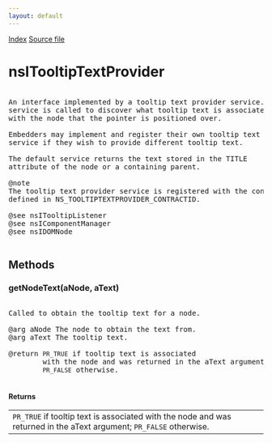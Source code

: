 ```yaml
---
layout: default
---
```

<div id='links'><a href="../index.html">Index</a>
<a href="http://dxr.mozilla.org/mozilla-central/source/embedding/browser/nsITooltipTextProvider.idl">Source file</a>
</div>

# nsITooltipTextProvider #
<pre>  
An interface implemented by a tooltip text provider service. This  
service is called to discover what tooltip text is associated  
with the node that the pointer is positioned over.  
  
Embedders may implement and register their own tooltip text provider  
service if they wish to provide different tooltip text.   
  
The default service returns the text stored in the TITLE  
attribute of the node or a containing parent.  
  
@note  
The tooltip text provider service is registered with the contract  
defined in NS_TOOLTIPTEXTPROVIDER_CONTRACTID.  
  
@see nsITooltipListener  
@see nsIComponentManager  
@see nsIDOMNode  
  
</pre>
## Methods ##

### getNodeText(aNode, aText) ###
<pre>  
Called to obtain the tooltip text for a node.  
  
@arg aNode The node to obtain the text from.  
@arg aText The tooltip text.  
  
@return <CODE>PR_TRUE</CODE> if tooltip text is associated  
        with the node and was returned in the aText argument;  
        <CODE>PR_FALSE</CODE> otherwise.  
  
</pre>
#### Returns ####

<table>

<tr>
<td><CODE>PR_TRUE</CODE> if tooltip text is associated  
        with the node and was returned in the aText argument;  
        <CODE>PR_FALSE</CODE> otherwise.  
</td>
</tr>

</table>
